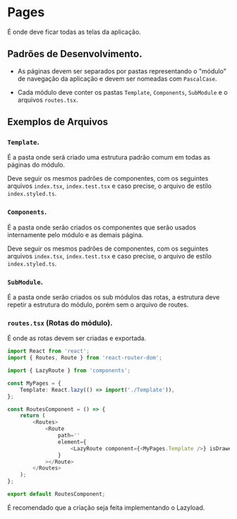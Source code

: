 # Pages

É onde deve ficar todas as telas da aplicação.

## Padrões de Desenvolvimento.

- As páginas devem ser separados por pastas representando o "módulo" de navegação da aplicação e devem ser nomeadas com `PascalCase`.

- Cada módulo deve conter os pastas `Template`, `Components`, `SubModule` e o arquivos `routes.tsx`.

## Exemplos de Arquivos

### `Template`.

É a pasta onde será criado uma estrutura padrão comum em todas as páginas do módulo.

Deve seguir os mesmos padrões de componentes, com os seguintes arquivos `index.tsx`, `index.test.tsx` e caso precise, o arquivo de estilo `index.styled.ts`.

### `Components`.

É a pasta onde serão criados os componentes que serão usados internamente pelo módulo e as demais página.

Deve seguir os mesmos padrões de componentes, com os seguintes arquivos `index.tsx`, `index.test.tsx` e caso precise, o arquivo de estilo `index.styled.ts`.

### `SubModule`.

É a pasta onde serão criados os sub módulos das rotas, a estrutura deve repetir a estrutura do módulo, porém sem o arquivo de routes.

### `routes.tsx` (Rotas do módulo).

É onde as rotas devem ser criadas e exportada.

```ts
import React from 'react';
import { Routes, Route } from 'react-router-dom';

import { LazyRoute } from 'components';

const MyPages = {
	Template: React.lazy(() => import('./Template')),
};

const RoutesComponent = () => {
	return (
		<Routes>
			<Route
				path=''
				element={
					<LazyRoute component={<MyPages.Template />} isDrawer={false} />
				}
			></Route>
		</Routes>
	);
};

export default RoutesComponent;

```

É recomendado que a criação seja feita implementando o Lazyload.
